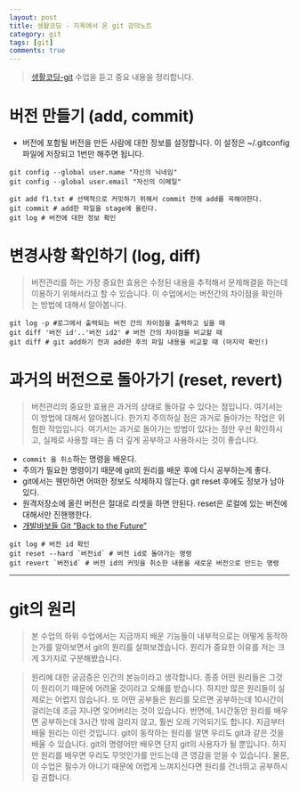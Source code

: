 ```yaml
---
layout: post
title: 생활코딩 - 지옥에서 온 git 강의노트
category: git
tags: [git]
comments: true
---
```

> [생활코딩-git](https://opentutorials.org/module/2676) 수업을 듣고 중요 내용을 정리합니다.   


# 버전 만들기 (add, commit)

- 버전에 포함될 버전을 만든 사람에 대한 정보를 설정합니다. 이 설정은 ~/.gitconfig 파일에 저장되고 1번만 해주면 됩니다.

```shell
git config --global user.name "자신의 닉네임"
git config --global user.email "자신의 이메일"
```

```shell
git add f1.txt # 선택적으로 커밋하기 위해서 commit 전에 add를 꼭해야한다.
git commit # add한 파일을 stage에 올린다.
git log # 버전에 대한 정보 확인
```

# 변경사항 확인하기 (log, diff)
> 버전관리를 하는 가장 중요한 효용은 수정된 내용을 추적해서 문제해결을 하는데 이용하기 위해서라고 할 수 있습니다. 이 수업에서는 버전간의 차이점을 확인하는 방법에 대해서 알아봅니다.

```shell
git log -p #로그에서 출력되는 버전 간의 차이점을 출력하고 싶을 때
git diff '버전 id'..'버전 id2' # 버전 간의 차이점을 비교할 때
git diff # git add하기 전과 add한 후의 파일 내용을 비교할 때 (마지막 확인!)

```

# 과거의 버전으로 돌아가기 (reset, revert)
> 버전관리의 중요한 효용은 과거의 상태로 돌아갈 수 있다는 점입니다. 여기서는 이 방법에 대해서 알아봅니다. 한가지 주의하실 점은 과거로 돌아가는 작업은 위험한 작업입니다. 여기서는 과거로 돌아가는 방법이 있다는 점만 우선 확인하시고, 실제로 사용할 때는 좀 더 깊게 공부하고 사용하시는 것이 좋습니다.

- `commit 을 취소`하는 명령을 배운다.
- 주의가 필요한 명령이기 때문에 git의 원리를 배운 후에 다시 공부하는게 좋다.
- git에서는 웬만하면 어떠한 정보도 삭제하지 않는다. git reset 후에도 정보가 남아있다.
- 원격저장소에 올린 버전은 절대로 리셋을 하면 안된다. reset은 로컬에 있는 버전에 대해서만 진핸행한다.
- [개발바보들 Git “Back to the Future”](http://www.popit.kr/%EA%B0%9C%EB%B0%9C%EB%B0%94%EB%B3%B4%EB%93%A4-git-back-to-the-future/)
```shell
git log # 버전 id 확인
git reset --hard `버전id` # 버전 id로 돌아가는 명령
git revert `버전id` # 버전 id의 커밋을 취소한 내용을 새로운 버전으로 만드는 명령
```
---

# git의 원리
> 본 수업의 하위 수업에서는 지금까지 배운 기능들이 내부적으로는 어떻게 동작하는가를 알아보면서 git의 원리를 살펴보겠습니다. 원리가 중요한 이유를 저는 크게 3가지로 구분해봤습니다.

> 원리에 대한 궁금증은 인간의 본능이라고 생각합니다.
종종 어떤 원리들은 그것이 원리이기 때문에 어려울 것이라고 오해를 받습니다. 하지만 많은 원리들이 실제로는 어렵지 않습니다. 또 어떤 공부들은 원리를 모르면 공부하는데 10시간이 걸리는데 조금 지나면 잊어버리는 것이 있습니다. 반면에, 1시간동안 원리를 배우면 공부하는데 3시간 밖에 걸리지 않고, 훨씬 오래 기억되기도 합니다. 지금부터 배울 원리는 이런 것입니다.
git이 동작하는 원리를 알면 우리도 git과 같은 것을 배울 수 있습니다. git의 명령어만 배우면 단지 git의 사용자가 될 뿐입니다. 하지만 원리를 배우면 우리도 무엇인가를 만드는데 큰 영감을 얻을 수 있습니다.
물론, 이 수업은 필수가 아니기 때문에 어렵게 느껴지신다면 원리를 건너뛰고 공부하시길 권합니다.

